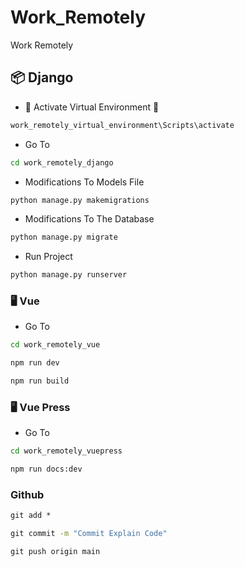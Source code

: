 # Work_Remotely

Work Remotely

## 📦 Django

- 🚀 Activate Virtual Environment 🔋

```cmd
work_remotely_virtual_environment\Scripts\activate
```

- Go To

```cmd
cd work_remotely_django
```

- Modifications To Models File

```cmd
python manage.py makemigrations
```

- Modifications To The Database

```cmd
python manage.py migrate
```

- Run Project

```cmd
python manage.py runserver
```

### 🖥️ Vue

- Go To

```cmd
cd work_remotely_vue
```

```cmd
npm run dev
```

```cmd
npm run build
```

### 🖥️ Vue Press

- Go To

```cmd
cd work_remotely_vuepress
```

```cmd
npm run docs:dev
```

### Github

```cmd
git add *
```

```cmd
git commit -m "Commit Explain Code"
```

```cmd
git push origin main
```
